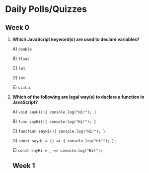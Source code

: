 # Daily Polls/Quizzes



## Week 0

1) **Which JavaScript keyword(s) are used to declare variables?**

    A) `double`

    B) `float`

    C) `let`

    D) `int`

    E) `static`

2) **Which of the following are legal way(s) to declare a function in JavaScript?**

    A) `void sayHi(){ console.log("Hi!"); }`
    
    B) `func sayHi(){ console.log("Hi!"); }`
    
    C) `function sayHi(){ console.log("Hi!"); }`

    D) `const sayHi = () => { console.log("Hi!"); };`

    E) `const sayHi = _ => console.log("Hi!");`
    
    
    ## Week 1
